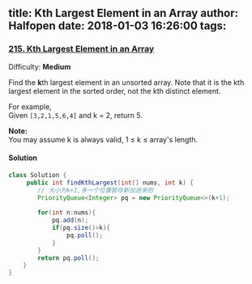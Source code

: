 title: Kth Largest Element in an Array
author: Halfopen
date: 2018-01-03 16:26:00
tags:
---
### [215\. Kth Largest Element in an Array](https://leetcode.com/problems/kth-largest-element-in-an-array/description/)

Difficulty: **Medium**

Find the **k**th largest element in an unsorted array. Note that it is the kth largest element in the sorted order, not the kth distinct element.

For example,  
Given `[3,2,1,5,6,4]` and k = 2, return 5.

**Note:**  
You may assume k is always valid, 1 ≤ k ≤ array's length.



#### Solution
```java
class Solution {
     public int findKthLargest(int[] nums, int k) {
    	// 大小为k+1,多一个位置暂存新加进来的
        PriorityQueue<Integer> pq = new PriorityQueue<>(k+1);
        
        for(int n:nums){
        	pq.add(n);
        	if(pq.size()>k){
            	pq.poll();
            }
        }
        return pq.poll();
    }
}
```